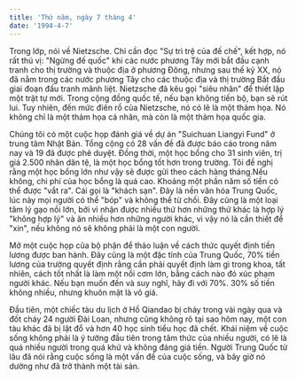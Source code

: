 ```yaml
---
title: 'Thứ năm, ngày 7 tháng 4'
date: '1994-4-7'
---
```


Trong lớp, nói về Nietzsche. Chỉ cần đọc "Sự trì trệ của đế chế", kết hợp, nó rất thú vị: "Ngừng đế quốc" khi các nước phương Tây mới bắt đầu cạnh tranh cho thị trường và thuộc địa ở phương Đông, nhưng sau thế kỷ XX, nó đã nằm trong các nước phương Tây cho các thuộc địa và thị trường Bắt đầu giai đoạn đấu tranh mãnh liệt. Nietzsche đã kêu gọi "siêu nhân" để thiết lập một trật tự mới. Trong cộng đồng quốc tế, nếu bạn không tiến bộ, bạn sẽ rút lui. Tuy nhiên, đến mức điên rồ của Nietzsche, nó có lẽ là một thảm họa. Nó không chỉ là một thảm họa cá nhân, mà còn là một thảm họa quốc gia.

Chúng tôi có một cuộc họp đánh giá về dự án "Suichuan Liangyi Fund" ở trung tâm Nhật Bản. Tổng cộng có 28 vấn đề đã được báo cáo trong năm nay và 19 đã được phê duyệt. Đồng thời, một học bổng cho 31 sinh viên, trị giá 2.500 nhân dân tệ, là một học bổng tốt hơn trong trường. Tôi đề nghị rằng một học bổng lớn như vậy sẽ được gửi theo cách hàng tháng.Nếu không, chi phí của học bổng là quá cao. Khoảng một phần năm số tiền có thể được "vắt ra". Cái gọi là "khách sạn". Đây là nền văn hóa Trung Quốc, lúc này mọi người có thể "bóp" và không thể từ chối. Đây cũng là một loại tâm lý gạo nồi lớn, bởi vì nhận được nhiều thứ hơn những thứ khác là hợp lý "không hợp lý" và ăn nhiều hơn những người khác, vì vậy nó là cần thiết để "xin", nếu không nó sẽ không phải là một con người.

Mở một cuộc họp của bộ phận để thảo luận về cách thức quyết định tiền lương được ban hành. Đây cũng là một đặc tính của Trung Quốc, 70% tiền lương của trường quyết định rằng cần phải quyết định làm gì trong khoa, tất nhiên, cách tốt nhất là làm một nồi cơm lớn, bằng cách nào đó xúc phạm người khác. Nếu bạn muốn đến và suy nghĩ, hãy đi với 70%. 30% số tiền không nhiều, nhưng khuôn mặt là vô giá.

Đầu tiên, một chiếc tàu du lịch ở Hồ Qiandao bị cháy trong vài ngày qua và đốt cháy 24 người Đài Loan, nhưng cũng không rõ tại sao hôm nay, một con tàu khác đã bị lật đổ và hơn 40 học sinh tiểu học đã chết. Khái niệm về cuộc sống không phải là ý tưởng đầu tiên trong tâm thức của nhiều người, có lẽ là quá nhiều người trong quá khứ và không đáng giá tiền. Người Trung Quốc từ lâu đã nói rằng cuộc sống là một vấn đề của cuộc sống, và bây giờ nó dường như đã trở thành một tài sản.


